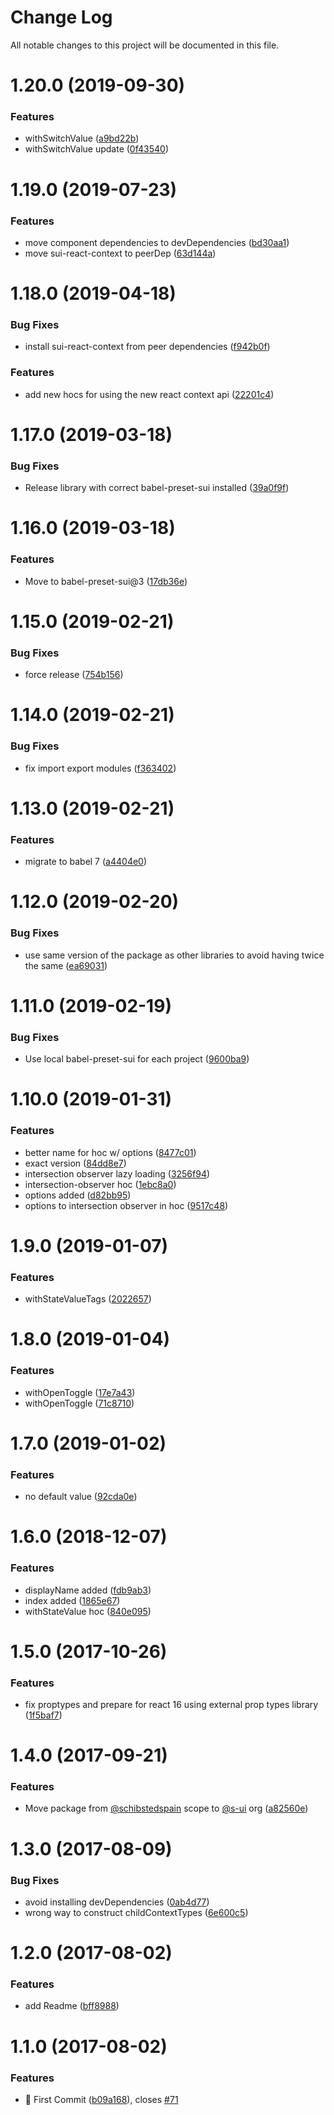 # Change Log

All notable changes to this project will be documented in this file.

<a name="1.20.0"></a>
# 1.20.0 (2019-09-30)


### Features

* withSwitchValue ([a9bd22b](https://github.com/SUI-Components/sui/commit/a9bd22b))
* withSwitchValue update ([0f43540](https://github.com/SUI-Components/sui/commit/0f43540))



<a name="1.19.0"></a>
# 1.19.0 (2019-07-23)


### Features

* move component dependencies to devDependencies ([bd30aa1](https://github.com/SUI-Components/sui/commit/bd30aa1))
* move sui-react-context to peerDep ([63d144a](https://github.com/SUI-Components/sui/commit/63d144a))



<a name="1.18.0"></a>
# 1.18.0 (2019-04-18)


### Bug Fixes

* install sui-react-context from peer dependencies ([f942b0f](https://github.com/SUI-Components/sui/commit/f942b0f))


### Features

* add new hocs for using the new react context api ([22201c4](https://github.com/SUI-Components/sui/commit/22201c4))



<a name="1.17.0"></a>
# 1.17.0 (2019-03-18)


### Bug Fixes

* Release library with correct babel-preset-sui installed ([39a0f9f](https://github.com/SUI-Components/sui/commit/39a0f9f))



<a name="1.16.0"></a>
# 1.16.0 (2019-03-18)


### Features

* Move to babel-preset-sui@3 ([17db36e](https://github.com/SUI-Components/sui/commit/17db36e))



<a name="1.15.0"></a>
# 1.15.0 (2019-02-21)


### Bug Fixes

* force release ([754b156](https://github.com/SUI-Components/sui/commit/754b156))



<a name="1.14.0"></a>
# 1.14.0 (2019-02-21)


### Bug Fixes

* fix import export modules ([f363402](https://github.com/SUI-Components/sui/commit/f363402))



<a name="1.13.0"></a>
# 1.13.0 (2019-02-21)


### Features

* migrate to babel 7 ([a4404e0](https://github.com/SUI-Components/sui/commit/a4404e0))



<a name="1.12.0"></a>
# 1.12.0 (2019-02-20)


### Bug Fixes

* use same version of the package as other libraries to avoid having twice the same ([ea69031](https://github.com/SUI-Components/sui/commit/ea69031))



<a name="1.11.0"></a>
# 1.11.0 (2019-02-19)


### Bug Fixes

* Use local babel-preset-sui for each project ([9600ba9](https://github.com/SUI-Components/sui/commit/9600ba9))



<a name="1.10.0"></a>
# 1.10.0 (2019-01-31)


### Features

* better name for hoc w/ options ([8477c01](https://github.com/SUI-Components/sui/commit/8477c01))
* exact version ([84dd8e7](https://github.com/SUI-Components/sui/commit/84dd8e7))
* intersection observer lazy loading ([3256f94](https://github.com/SUI-Components/sui/commit/3256f94))
* intersection-observer hoc ([1ebc8a0](https://github.com/SUI-Components/sui/commit/1ebc8a0))
* options added ([d82bb95](https://github.com/SUI-Components/sui/commit/d82bb95))
* options to intersection observer in hoc ([9517c48](https://github.com/SUI-Components/sui/commit/9517c48))



<a name="1.9.0"></a>
# 1.9.0 (2019-01-07)


### Features

* withStateValueTags ([2022657](https://github.com/SUI-Components/sui/commit/2022657))



<a name="1.8.0"></a>
# 1.8.0 (2019-01-04)


### Features

* withOpenToggle ([17e7a43](https://github.com/SUI-Components/sui/commit/17e7a43))
* withOpenToggle ([71c8710](https://github.com/SUI-Components/sui/commit/71c8710))



<a name="1.7.0"></a>
# 1.7.0 (2019-01-02)


### Features

* no default value ([92cda0e](https://github.com/SUI-Components/sui/commit/92cda0e))



<a name="1.6.0"></a>
# 1.6.0 (2018-12-07)


### Features

* displayName added ([fdb9ab3](https://github.com/SUI-Components/sui/commit/fdb9ab3))
* index added ([1865e67](https://github.com/SUI-Components/sui/commit/1865e67))
* withStateValue hoc ([840e095](https://github.com/SUI-Components/sui/commit/840e095))



<a name="1.5.0"></a>
# 1.5.0 (2017-10-26)


### Features

* fix proptypes and prepare for react 16 using external prop types library ([1f5baf7](https://github.com/SUI-Components/sui/commit/1f5baf7))



<a name="1.4.0"></a>
# 1.4.0 (2017-09-21)


### Features

* Move package from [@schibstedspain](https://github.com/schibstedspain) scope to [@s-ui](https://github.com/s-ui) org ([a82560e](https://github.com/SUI-Components/sui/commit/a82560e))



<a name="1.3.0"></a>
# 1.3.0 (2017-08-09)


### Bug Fixes

* avoid installing devDependencies ([0ab4d77](https://github.com/SUI-Components/sui/commit/0ab4d77))
* wrong way to construct childContextTypes ([6e600c5](https://github.com/SUI-Components/sui/commit/6e600c5))



<a name="1.2.0"></a>
# 1.2.0 (2017-08-02)


### Features

* add Readme ([bff8988](https://github.com/SUI-Components/sui/commit/bff8988))



<a name="1.1.0"></a>
# 1.1.0 (2017-08-02)


### Features

* 🌈 First Commit ([b09a168](https://github.com/SUI-Components/sui/commit/b09a168)), closes [#71](https://github.com/SUI-Components/sui/issues/71)



